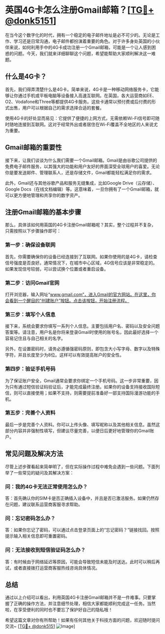 # 英国4G卡怎么注册Gmail邮箱？[[TG💪+ @donk5151](https://t.me/s/donk5151)]

在当今这个数字化的时代，拥有一个稳定的电子邮件地址是必不可少的。无论是工作、学习还是日常沟通，电子邮件都扮演着重要的角色。对于许多身处英国的小伙伴来说，如何利用手中的4G卡成功注册一个Gmail邮箱，可能是一个让人感到困惑的问题。今天，我们就来详细聊聊这个问题，希望能帮助大家顺利解决这一难题。

## 什么是4G卡？

首先，我们得弄清楚什么是4G卡。简单来说，4G卡是一种移动网络服务卡，它能够让你通过手机或平板电脑等设备接入高速互联网。在英国，各大运营商如EE、O2、Vodafone和Three等都提供4G卡服务。这些卡通常以预付费或后付费的形式出售，用户可以根据自己的需求选择合适的套餐。

使用4G卡的好处显而易见：它提供了便捷的上网方式，无需依赖Wi-Fi信号即可随时随地连接到互联网。这对于经常外出或者居住在Wi-Fi覆盖不全地区的人来说尤为重要。

## Gmail邮箱的重要性

接下来，让我们谈谈为什么我们需要一个Gmail邮箱。Gmail是由谷歌公司提供的免费电子邮件服务，以其强大的功能和用户友好的界面深受全球用户的喜爱。无论你是要发送邮件、管理联系人，还是存储文件，Gmail都能轻松满足你的需求。

此外，Gmail还与其他谷歌产品和服务无缝集成，比如Google Drive（云存储）、Google Docs（在线文档编辑）等。这意味着，一旦你拥有了一个Gmail邮箱，就可以更方便地管理和共享你的数字资产。

## 注册Gmail邮箱的基本步骤

那么，具体该如何用英国的4G卡注册Gmail邮箱呢？其实，整个过程并不复杂，只需按照以下步骤操作即可：

### 第一步：确保设备联网

首先，你需要确保你的设备已经连接到了互联网。如果你使用的是4G卡，请检查信号强度是否良好。通常情况下，在城市中心区域，4G信号应该是非常稳定的。如果发现信号较弱，可以尝试换个位置或者重启设备。

### 第二步：访问Gmail官网

打开浏览器，输入网址“www.gmail.com”，进入Gmail的官方网站。在这里，你会看到一个醒目的“创建账户”按钮。点击该按钮，开始注册流程。

### 第三步：填写个人信息

接下来，系统会要求你填写一系列个人信息。主要包括用户名、密码以及安全问题答案等。请注意，用户名是你将来登录Gmail时使用的账号名，因此最好选择一个容易记住且与自己相关的名字。

另外，在设置密码时，请务必遵循强密码原则，即包含大小写字母、数字以及特殊字符，并且长度至少为8位。这样可以有效提高账户的安全性。

### 第四步：验证手机号码

为了保证账户安全，Gmail通常会要求你绑定一个手机号码。这一步非常重要，因为只有通过短信验证码验证后，才能完成最终注册。如果你的设备支持接收国际短信，则可以直接使用；如果不支持，则需要提前准备好一部支持国际漫游功能的手机。

### 第五步：完善个人资料

最后一步是完善个人资料。你可以上传头像、填写昵称以及其他相关信息。虽然这部分内容并非强制性填写，但建议尽量完善，以便日后更好地管理你的Gmail账户。

## 常见问题及解决方法

尽管上述步骤看起来简单明了，但在实际操作过程中难免会遇到一些问题。下面列举了一些常见的疑问及其解决方案：

### 问：我的4G卡无法正常使用怎么办？

答：首先确认你的SIM卡是否正确插入设备中，并且是否已激活服务。如果仍然存在问题，建议联系运营商客服寻求帮助。

### 问：忘记密码怎么办？

答：如果你忘记了密码，可以通过点击登录页面上的“忘记密码？”链接找回。按照提示输入相关信息即可重置密码。

### 问：无法接收到短信验证码怎么办？

答：有时候由于网络延迟等原因，可能会导致短信未能及时送达。此时可以稍后再试，或者直接拨打运营商客服热线咨询具体情况。

## 总结

通过以上介绍可以看出，利用英国4G卡注册Gmail邮箱并不是一件难事。只要掌握了正确的操作方法，并注意细节处理，相信大家都能顺利完成这一任务。当然啦，在享受便利的同时也不要忘了保护好自己的隐私哦！

希望这篇文章对你有所帮助！如果有任何其他关于科技方面的问题，欢迎随时提问交流~ [[TG💪+ @donk5151](https://t.me/s/donk5151) ![Image](https://i.postimg.cc/rwNCRYN7/Snipaste-2025-04-30-17-27-05.png)]